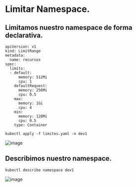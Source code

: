 # Limitar Namespace.
## Limitamos nuestro namespace de forma declarativa.
```
apiVersion: v1
kind: LimitRange
metadata:
  name: recursos
spec:
  limits:
  - default:
      memory: 512Mi
      cpu: 1
    defaultRequest:
      memory: 256Mi
      cpu: 0.5
    max:
      memory: 1Gi
      cpu: 4
    min:
      memory: 128Mi
      cpu: 0.5
    type: Container
```
```
kubectl apply -f limites.yaml -n dev1
```
![image](https://github.com/user-attachments/assets/74757bf0-944d-4f27-91b1-e4bbbe86b6eb)

## Describimos nuestro namespace.
```
kubectl describe namespace dev1
```
![image](https://github.com/user-attachments/assets/4633f949-7514-4b24-8e16-a5172d5fe245)
